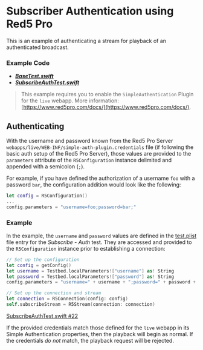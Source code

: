 # Subscriber Authentication using Red5 Pro
This is an example of authenticating a stream for playback of an authenticated broadcast.

### Example Code

- ***[BaseTest.swift](../BaseTest.swift)***
- ***[SubscribeAuthTest.swift](SubscribeAuthTest.swift)***

> This example requires you to enable the `SimpleAuthentication` Plugin for the `live` webapp. More information: [https://www.red5pro.com/docs/](https://www.red5pro.com/docs/).

## Authenticating

With the username and password known from the Red5 Pro Server `webapps/live/WEB-INF/simple-auth-plugin.credentials` file (if following the basic auth setup of the Red5 Pro Server), those values are provided to the `parameters` attribute of the `R5Configuration` instance delimited and appended with a semicolon (`;`).

For example, if you have defined the authorization of a username `foo` with a password `bar`, the configuration addition would look like the following:

```swift
let config = R5Configuration()
...
config.parameters = "username=foo;password=bar;"
```

### Example

In the example, the `username` and `password` values are defined in the [test.plist](../../tests.plist#L180-L186) file entry for the *Subscribe - Auth* test. They are accessed and provided to the `R5Configuration` instance prior to establishing a connection:

```swift
// Set up the configuration
let config = getConfig()
let username = Testbed.localParameters!["username"] as! String
let password = Testbed.localParameters!["password"] as! String
config.parameters = "username=" + username + ";password=" + password + ";"

// Set up the connection and stream
let connection = R5Connection(config: config)
self.subscribeStream = R5Stream(connection: connection)
```

[SubscribeAuthTest.swift #22](SubscribeAuthTest.swift#L22)

If the provided credentials match those defined for the `live` webapp in its Simple Authentication properties, then the playback will begin as normal. If the credentials _do not_ match, the playback request will be rejected.

